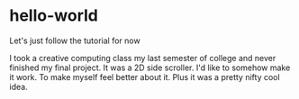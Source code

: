 # hello-world
Let's just follow the tutorial for now

I took a creative computing class my last semester of college and never finished my final project. It was a 2D side scroller. I'd like to somehow make it work. To make myself feel better about it. Plus it was a pretty nifty cool idea.
